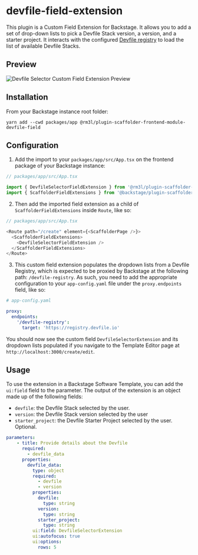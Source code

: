 # devfile-field-extension

This plugin is a Custom Field Extension for Backstage. It allows you to add a set of drop-down lists to pick a Devfile Stack version, a version, and a starter project.
It interacts with the configured [Devfile registry](https://registry.devfile.io/viewer) to load the list of available Devfile Stacks.

## Preview

![Devfile Selector Custom Field Extension Preview](https://github.com/rm3l/backstage-odo-devfile-plugin/assets/593208/e7fcc998-dc87-4603-977b-76f510fed3aa)

## Installation

From your Backstage instance root folder:
```shell
yarn add --cwd packages/app @rm3l/plugin-scaffolder-frontend-module-devfile-field
```

## Configuration

1. Add the import to your `packages/app/src/App.tsx` on the frontend package of your Backstage instance:

```js
// packages/app/src/App.tsx

import { DevfileSelectorFieldExtension } from '@rm3l/plugin-scaffolder-frontend-module-devfile-field';
import { ScaffolderFieldExtensions } from '@backstage/plugin-scaffolder-react';
```

2. Then add the imported field extension as a child of `ScaffolderFieldExtensions` inside `Route`, like so:

```js
// packages/app/src/App.tsx

<Route path="/create" element={<ScaffolderPage />}>
  <ScaffolderFieldExtensions>
    <DevfileSelectorFieldExtension />
  </ScaffolderFieldExtensions>
</Route>
```

3. This custom field extension populates the dropdown lists from a Devfile Registry, which is expected to be proxied by Backstage at the following path: `/devfile-registry`. As such, you need to add the appropriate configuration to your `app-config.yaml` file under the `proxy.endpoints` field, like so:

```yaml
# app-config.yaml

proxy:
  endpoints:
    '/devfile-registry':
      target: 'https://registry.devfile.io'
```

You should now see the custom field `DevfileSelectorExtension` and its dropdown lists populated if you navigate to the Template Editor page at `http://localhost:3000/create/edit`.

## Usage

To use the extension in a Backstage Software Template, you can add the `ui:field` field to the parameter. The output of the extension is an object made up of the following fields:
- `devfile`: the Devfile Stack selected by the user.
- `version`: the Devfile Stack version selected by the user
- `starter_project`: the Devfile Starter Project selected by the user. Optional.

```yaml
parameters:
    - title: Provide details about the Devfile
      required:
        - devfile_data
      properties:
        devfile_data:
          type: object
          required:
            - devfile
            - version
          properties:
            devfile:
              type: string
            version:
              type: string
            starter_project:
              type: string
          ui:field: DevfileSelectorExtension
          ui:autofocus: true
          ui:options:
            rows: 5
```
